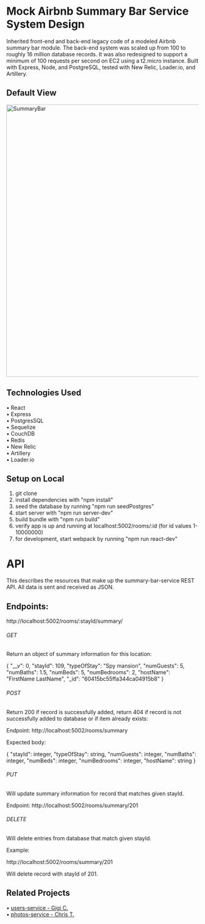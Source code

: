 # Mock Airbnb Summary Bar Service System Design

Inherited front-end and back-end legacy code of a modeled Airbnb summary bar module. The back-end system was scaled up from 100 to roughly 16 million database records. It was also redesigned to support a minimum of 100 requests per second on EC2 using a t2.micro instance. Built with Express, Node, and PostgreSQL, tested with New Relic, Loader.io, and Artillery.  

## Default View

<img width="712" alt="SummaryBar" src="https://user-images.githubusercontent.com/66794449/120021327-291b5480-bfa8-11eb-8d89-a1ac8ebc3bc6.png">

## Technologies Used

• React <br />
• Express <br />
• PostgresSQL <br />
• Sequelize <br />
• CouchDB <br />
• Redis <br />
• New Relic <br />
• Artillery <br />
• Loader.io <br />

## Setup on Local

1. git clone
2. install dependencies with "npm install"
3. seed the database by running "npm run seedPostgres"
4. start server with "npm run server-dev"
5. build bundle with "npm run build"
6. verify app is up and running at localhost:5002/rooms/:id (for id values 1-10000000)
7. for development, start webpack by running "npm run react-dev"


# API

This describes the resources that make up the summary-bar-service REST API. All data is sent and received as JSON.

## Endpoints:

http://localhost:5002/rooms/:stayId/summary/

###### GET

Return an object of summary information for this location:

{
    "__v": 0,
    "stayId": 109,
    "typeOfStay": "Spy mansion",
    "numGuests": 5,
    "numBaths": 1.5,
    "numBeds": 5,
    "numBedrooms": 2,
    "hostName": "FirstName LastName",
    "_id": "60415bc55ffa344ca04915b8"
}

###### POST

Return 200 if record is successfully added, return 404 if record is not successfully added to database or if item already exists:

Endpoint: http://localhost:5002/rooms/summary

Expected body:

{
    "stayId": integer,
    "typeOfStay": string,
    "numGuests": integer,
    "numBaths": integer,
    "numBeds": integer,
    "numBedrooms": integer,
    "hostName": string
}

###### PUT

Will update summary information for record that matches given stayId.

Endpoint: http://localhost:5002/rooms/summary/201

###### DELETE

Will delete entries from database that match given stayId.

Example:

http://localhost:5002/rooms/summary/201

Will delete record with stayId of 201.

## Related Projects 

• [users-service - Gigi C.](https://github.com/Team-Vaughan/user-service) <br/>
• [photos-service - Chris T.](https://github.com/Team-Vaughan/photos-service)
